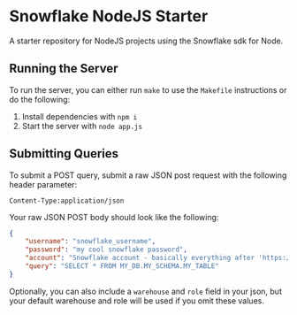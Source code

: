 # Snowflake NodeJS Starter
A starter repository for NodeJS projects using the Snowflake sdk for Node.

## Running the Server
To run the server, you can either run `make` to use the `Makefile` instructions or do the following:
1. Install dependencies with `npm i`
2. Start the server with `node app.js`

## Submitting Queries
To submit a POST query, submit a raw JSON post request with the following header parameter:

```Content-Type:application/json```

Your raw JSON POST body should look like the following:
```json
{
    "username": "snowflake_username",
    "password": "my cool snowflake password",
    "account": "Snowflake account - basically everything after 'https://' and before '.snowflakecomputing.com' in the url of your snowflake account login page",
    "query": "SELECT * FROM MY_DB.MY_SCHEMA.MY_TABLE"
}
```

Optionally, you can also include a `warehouse` and `role` field in your json, but your default warehouse and role will be used if you omit these values.
